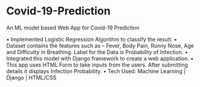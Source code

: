 # Covid-19-Prediction
An ML model based Web App for Covid-19 Prediction

• Implemented Logistic Regression Algorithm to classify the result.
• Dataset contains the features such as – Fever, Body Pain, Runny Nose, Age and Difficulty in Breathing. Label for 
  the Data is Probability of Infection.
• Integrated this model with Django framework to create a web application.
• This app uses HTML Form to take inputs from the users. After submitting details it displays Infection Probability.
• Tech Used: Machine Learning | Django | HTML/CSS

